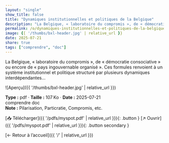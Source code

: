 ```yaml
---
layout: "single"
show_title: false
title: "Dynamiques institutionnelles et politiques de la Belgique"
description: "La Belgique, « laboratoire du compromis », de « démocratie consociative » ou encore de « pays ingouvernable organisé ». Ces formules renvoient à un système institutionnel et politique structuré par plusieurs dynamiques interdépendantes..."
permalink: /o/dynamiques-institutionnelles-et-politiques-de-la-belgique-pilarisation-particratie-compromis-et/
image: {{ '/thumbs/bxl-header.jpg' | relative_url }}
date: 2025-07-21
share: true
tags: ["comprendre", "doc"]
---
```



La Belgique, « laboratoire du compromis », de « démocratie consociative » ou encore de « pays ingouvernable organisé ». Ces formules renvoient à un système institutionnel et politique structuré par plusieurs dynamiques interdépendantes...

![Aperçu]({{ '/thumbs/bxl-header.jpg' | relative_url }})

<div class="info-box"><strong>Type :</strong> pdf · <strong>Taille :</strong> 107 Ko · <strong>Date :</strong> 2025-07-21</div>

<div class="tags"><span class="tag">comprendre</span> <span class="tag">doc</span></div>

<div class="notice notice--info"><strong>Note :</strong> Pilarisation, Particratie, Compromis, etc.</div>

[📥 Télécharger]({{ '/pdfs/myspot.pdf' | relative_url }}){: .button }
[↗ Ouvrir]({{ '/pdfs/myspot.pdf' | relative_url }}){: .button secondary }

[← Retour à l’accueil]({{ '/' | relative_url }})
